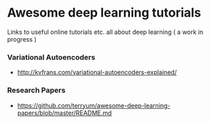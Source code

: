 # Awesome deep learning tutorials
Links to useful online tutorials etc. all about deep learning ( a work in progress )

### Variational Autoencoders
* http://kvfrans.com/variational-autoencoders-explained/

### Research Papers
* https://github.com/terryum/awesome-deep-learning-papers/blob/master/README.md 
